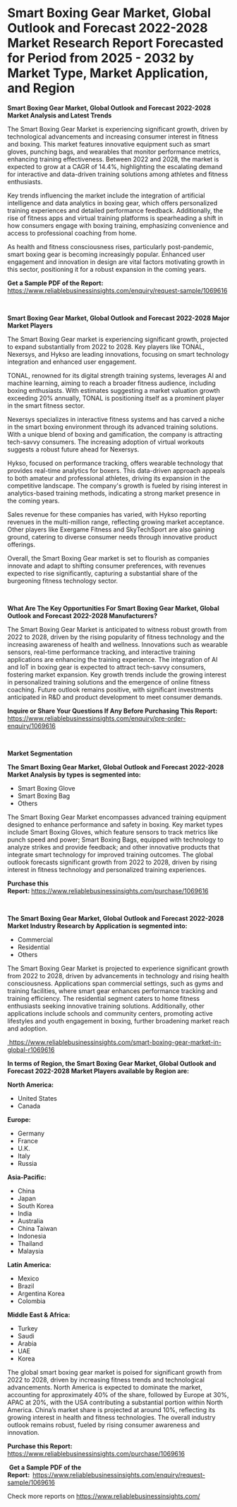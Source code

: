 <p><h1>Smart Boxing Gear Market, Global Outlook and Forecast 2022-2028 Market Research Report Forecasted for Period from 2025 -  2032 by Market Type, Market Application, and Region</h1></p><p><strong>Smart Boxing Gear Market, Global Outlook and Forecast 2022-2028 Market Analysis and Latest Trends</strong></p>
<p><p>The Smart Boxing Gear Market is experiencing significant growth, driven by technological advancements and increasing consumer interest in fitness and boxing. This market features innovative equipment such as smart gloves, punching bags, and wearables that monitor performance metrics, enhancing training effectiveness. Between 2022 and 2028, the market is expected to grow at a CAGR of 14.4%, highlighting the escalating demand for interactive and data-driven training solutions among athletes and fitness enthusiasts.</p><p>Key trends influencing the market include the integration of artificial intelligence and data analytics in boxing gear, which offers personalized training experiences and detailed performance feedback. Additionally, the rise of fitness apps and virtual training platforms is spearheading a shift in how consumers engage with boxing training, emphasizing convenience and access to professional coaching from home.</p><p>As health and fitness consciousness rises, particularly post-pandemic, smart boxing gear is becoming increasingly popular. Enhanced user engagement and innovation in design are vital factors motivating growth in this sector, positioning it for a robust expansion in the coming years.</p></p>
<p><strong>Get a Sample PDF of the Report:&nbsp;</strong> <a href="https://www.reliablebusinessinsights.com/enquiry/request-sample/1069616?utm_campaign=3326&utm_medium=2&utm_source=Github&utm_content=ia&utm_term=21032025&utm_id=smart-boxing-gear-market-global-outlook-and-forecast-2022-2028">https://www.reliablebusinessinsights.com/enquiry/request-sample/1069616</a></p>
<p>&nbsp;</p>
<p><strong>Smart Boxing Gear Market, Global Outlook and Forecast 2022-2028 Major Market Players</strong></p>
<p><p>The Smart Boxing Gear market is experiencing significant growth, projected to expand substantially from 2022 to 2028. Key players like TONAL, Nexersys, and Hykso are leading innovations, focusing on smart technology integration and enhanced user engagement.</p><p>TONAL, renowned for its digital strength training systems, leverages AI and machine learning, aiming to reach a broader fitness audience, including boxing enthusiasts. With estimates suggesting a market valuation growth exceeding 20% annually, TONAL is positioning itself as a prominent player in the smart fitness sector.</p><p>Nexersys specializes in interactive fitness systems and has carved a niche in the smart boxing environment through its advanced training solutions. With a unique blend of boxing and gamification, the company is attracting tech-savvy consumers. The increasing adoption of virtual workouts suggests a robust future ahead for Nexersys.</p><p>Hykso, focused on performance tracking, offers wearable technology that provides real-time analytics for boxers. This data-driven approach appeals to both amateur and professional athletes, driving its expansion in the competitive landscape. The company's growth is fueled by rising interest in analytics-based training methods, indicating a strong market presence in the coming years.</p><p>Sales revenue for these companies has varied, with Hykso reporting revenues in the multi-million range, reflecting growing market acceptance. Other players like Exergame Fitness and SkyTechSport are also gaining ground, catering to diverse consumer needs through innovative product offerings.</p><p>Overall, the Smart Boxing Gear market is set to flourish as companies innovate and adapt to shifting consumer preferences, with revenues expected to rise significantly, capturing a substantial share of the burgeoning fitness technology sector.</p></p>
<p>&nbsp;</p>
<p><strong>What Are The Key Opportunities For Smart Boxing Gear Market, Global Outlook and Forecast 2022-2028 Manufacturers?</strong></p>
<p><p>The Smart Boxing Gear Market is anticipated to witness robust growth from 2022 to 2028, driven by the rising popularity of fitness technology and the increasing awareness of health and wellness. Innovations such as wearable sensors, real-time performance tracking, and interactive training applications are enhancing the training experience. The integration of AI and IoT in boxing gear is expected to attract tech-savvy consumers, fostering market expansion. Key growth trends include the growing interest in personalized training solutions and the emergence of online fitness coaching. Future outlook remains positive, with significant investments anticipated in R&D and product development to meet consumer demands.</p></p>
<p><strong>Inquire or Share Your Questions If Any Before Purchasing This Report:</strong> <a href="https://www.reliablebusinessinsights.com/enquiry/pre-order-enquiry/1069616?utm_campaign=3326&utm_medium=2&utm_source=Github&utm_content=ia&utm_term=21032025&utm_id=smart-boxing-gear-market-global-outlook-and-forecast-2022-2028">https://www.reliablebusinessinsights.com/enquiry/pre-order-enquiry/1069616</a></p>
<p>&nbsp;</p>
<p><strong>Market Segmentation</strong></p>
<p><strong>The Smart Boxing Gear Market, Global Outlook and Forecast 2022-2028 Market Analysis by types is segmented into:</strong></p>
<p><ul><li>Smart Boxing Glove</li><li>Smart Boxing Bag</li><li>Others</li></ul></p>
<p><p>The Smart Boxing Gear Market encompasses advanced training equipment designed to enhance performance and safety in boxing. Key market types include Smart Boxing Gloves, which feature sensors to track metrics like punch speed and power; Smart Boxing Bags, equipped with technology to analyze strikes and provide feedback; and other innovative products that integrate smart technology for improved training outcomes. The global outlook forecasts significant growth from 2022 to 2028, driven by rising interest in fitness technology and personalized training experiences.</p></p>
<p><strong>Purchase this Report:&nbsp;</strong><a href="https://www.reliablebusinessinsights.com/purchase/1069616?utm_campaign=3326&utm_medium=2&utm_source=Github&utm_content=ia&utm_term=21032025&utm_id=smart-boxing-gear-market-global-outlook-and-forecast-2022-2028">https://www.reliablebusinessinsights.com/purchase/1069616</a></p>
<p>&nbsp;</p>
<p><strong>The Smart Boxing Gear Market, Global Outlook and Forecast 2022-2028 Market Industry Research by Application is segmented into:</strong></p>
<p><ul><li>Commercial</li><li>Residential</li><li>Others</li></ul></p>
<p><p>The Smart Boxing Gear Market is projected to experience significant growth from 2022 to 2028, driven by advancements in technology and rising health consciousness. Applications span commercial settings, such as gyms and training facilities, where smart gear enhances performance tracking and training efficiency. The residential segment caters to home fitness enthusiasts seeking innovative training solutions. Additionally, other applications include schools and community centers, promoting active lifestyles and youth engagement in boxing, further broadening market reach and adoption.</p></p>
<p><a href="https://www.reliablebusinessinsights.com/smart-boxing-gear-market-in-global-r1069616?utm_campaign=3326&utm_medium=2&utm_source=Github&utm_content=ia&utm_term=21032025&utm_id=smart-boxing-gear-market-global-outlook-and-forecast-2022-2028">&nbsp;https://www.reliablebusinessinsights.com/smart-boxing-gear-market-in-global-r1069616</a></p>
<p><strong>In terms of Region, the Smart Boxing Gear Market, Global Outlook and Forecast 2022-2028 Market Players available by Region are:</strong></p>
<p>
    <p> <strong> North America: </strong>
        <ul>
            <li>United States</li>
            <li>Canada</li>
        </ul>
        </p> 
    <p> <strong> Europe: </strong>
        <ul>
            <li>Germany</li>
            <li>France</li>
            <li>U.K.</li>
            <li>Italy</li>
            <li>Russia</li>
        </ul>
        </p> 
    <p> <strong> Asia-Pacific: </strong>
        <ul>
            <li>China</li>
            <li>Japan</li>
            <li>South Korea</li>
            <li>India</li>
            <li>Australia</li>
            <li>China Taiwan</li>
            <li>Indonesia</li>
            <li>Thailand</li>
            <li>Malaysia</li>
        </ul>
        </p> 
    <p> <strong> Latin America: </strong>
        <ul>
            <li>Mexico</li>
            <li>Brazil</li>
            <li>Argentina Korea</li>
            <li>Colombia</li>
        </ul>
        </p> 
    <p> <strong> Middle East & Africa: </strong>
        <ul>
            <li>Turkey</li>
            <li>Saudi</li>
            <li>Arabia</li>
            <li>UAE</li>
            <li>Korea</li>
        </ul>
    </p>
    </p>
<p><p>The global smart boxing gear market is poised for significant growth from 2022 to 2028, driven by increasing fitness trends and technological advancements. North America is expected to dominate the market, accounting for approximately 40% of the share, followed by Europe at 30%, APAC at 20%, with the USA contributing a substantial portion within North America. China’s market share is projected at around 10%, reflecting its growing interest in health and fitness technologies. The overall industry outlook remains robust, fueled by rising consumer awareness and innovation.</p></p>
<p><strong>Purchase this Report: </strong><a href="https://www.reliablebusinessinsights.com/purchase/1069616?utm_campaign=3326&utm_medium=2&utm_source=Github&utm_content=ia&utm_term=21032025&utm_id=smart-boxing-gear-market-global-outlook-and-forecast-2022-2028">https://www.reliablebusinessinsights.com/purchase/1069616</a></p>
<p>&nbsp;<strong>Get a Sample PDF of the Report:&nbsp;&nbsp;</strong><a href="https://www.reliablebusinessinsights.com/enquiry/request-sample/1069616?utm_campaign=3326&utm_medium=2&utm_source=Github&utm_content=ia&utm_term=21032025&utm_id=smart-boxing-gear-market-global-outlook-and-forecast-2022-2028">https://www.reliablebusinessinsights.com/enquiry/request-sample/1069616</a></p>
<p><strong></strong></p>
<p>Check more reports on <a href="https://www.reliablebusinessinsights.com/?utm_campaign=3326&utm_medium=2&utm_source=Github&utm_content=ia&utm_term=21032025&utm_id=smart-boxing-gear-market-global-outlook-and-forecast-2022-2028">https://www.reliablebusinessinsights.com/</a></p>
